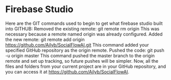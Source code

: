 # Firebase Studio

Here are the GIT commands used to begin to get what firebase studio built into GITHUB:
Removed the existing remote: git remote rm origin
This was necessary because a remote named origin was already configured.
Added the new remote: git remote add origin https://github.com/Ailyb/SocialFlowAI.git
This command added your specified GitHub repository as the origin remote.
Pushed the code: git push -u origin master
This command pushed the master branch to the origin remote and set up tracking, so future pushes will be simpler.
Now, all the files and folders from your current project are in your GitHub repository, and you can access it at https://github.com/Ailyb/SocialFlowAI.
